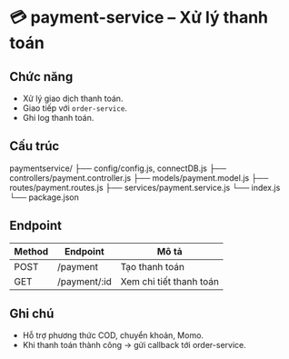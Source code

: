# 💳 payment-service – Xử lý thanh toán

## Chức năng
- Xử lý giao dịch thanh toán.
- Giao tiếp với `order-service`.
- Ghi log thanh toán.

## Cấu trúc
paymentservice/
├── config/config.js, connectDB.js
├── controllers/payment.controller.js
├── models/payment.model.js
├── routes/payment.routes.js
├── services/payment.service.js
└── index.js
└── package.json
## Endpoint
| Method | Endpoint | Mô tả |
|---------|-----------|--------|
| POST | /payment | Tạo thanh toán |
| GET | /payment/:id | Xem chi tiết thanh toán |

## Ghi chú
- Hỗ trợ phương thức COD, chuyển khoản, Momo.
- Khi thanh toán thành công → gửi callback tới order-service.